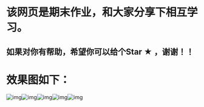 # 该网页是期末作业，和大家分享下相互学习。

## 如果对你有帮助，希望你可以给个Star  ★ ，谢谢！！

# 效果图如下：

![img](https://img-blog.csdn.net/20171219101246292)![img](https://img-blog.csdn.net/20171219101324437)![img](https://img-blog.csdn.net/20171219101346186)![img](https://img-blog.csdn.net/20171219101357395)![img](https://img-blog.csdn.net/20171219101407876)

